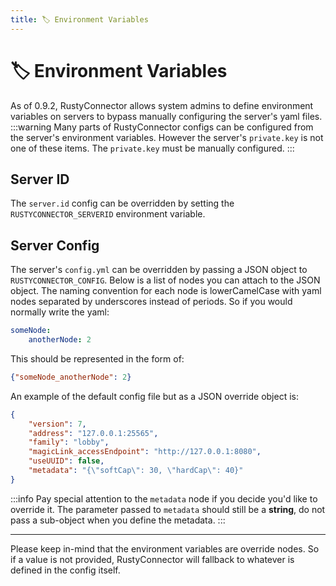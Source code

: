 ```yaml
---
title: 🏷️ Environment Variables
---
```


# 🏷️ Environment Variables 
As of 0.9.2, RustyConnector allows system admins to define environment variables on servers to bypass manually configuring the server's yaml files.
:::warning
Many parts of RustyConnector configs can be configured from the server's environment variables.
However the server's `private.key` is not one of these items. The `private.key` must be manually configured.
:::

## Server ID
The `server.id` config can be overridden by setting the `RUSTYCONNECTOR_SERVERID` environment variable.

## Server Config
The server's `config.yml` can be overridden by passing a JSON object to `RUSTYCONNECTOR_CONFIG`.
Below is a list of nodes you can attach to the JSON object.
The naming convention for each node is lowerCamelCase with yaml nodes separated by underscores instead of periods.
So if you would normally write the yaml:
```yaml
someNode:
    anotherNode: 2
```

This should be represented in the form of:
```json
{"someNode_anotherNode": 2}
```

An example of the default config file but as a JSON override object is:
```json
{
    "version": 7,
    "address": "127.0.0.1:25565",
    "family": "lobby",
    "magicLink_accessEndpoint": "http://127.0.0.1:8080",
    "useUUID": false,
    "metadata": "{\"softCap\": 30, \"hardCap\": 40}"
}
```

:::info
Pay special attention to the `metadata` node if you decide you'd like to override it.
The parameter passed to `metadata` should still be a **string**, do not pass a sub-object when you define the metadata.
:::

---
Please keep in-mind that the environment variables are override nodes. So if a value is not provided, RustyConnector will fallback to whatever is defined in the config itself.
